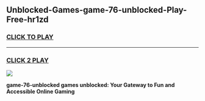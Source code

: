 
## Unblocked-Games-game-76-unblocked-Play-Free-hr1zd
<h3>
<a href="https://premium76.site?title=game-76-unblocked&ref=19M">CLICK TO PLAY</a></h3>
<hr>

<h3>
<a href="https://premium76.site?title=game-76-unblocked&ref=19M">CLICK 2 PLAY</a>
  
</h3>

<a href="https://premium76.site?title=game-76-unblocked&ref=19M"><img src="https://clearcache.store/games.png"></a>


**game-76-unblocked games unblocked: Your Gateway to Fun and Accessible Online Gaming**
